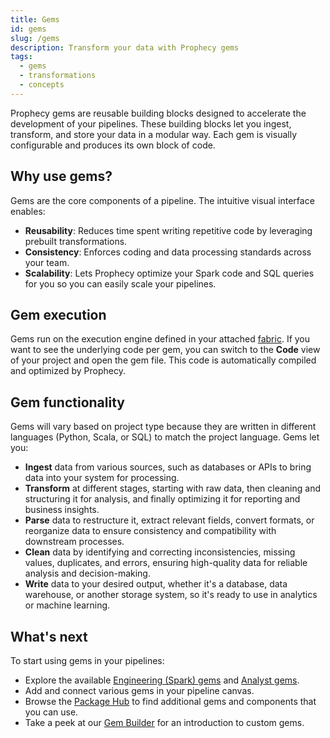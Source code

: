 ```yaml
---
title: Gems
id: gems
slug: /gems
description: Transform your data with Prophecy gems
tags:
  - gems
  - transformations
  - concepts
---
```


Prophecy gems are reusable building blocks designed to accelerate the development of your pipelines. These building blocks let you ingest, transform, and store your data in a modular way. Each gem is visually configurable and produces its own block of code.

## Why use gems?

Gems are the core components of a pipeline. The intuitive visual interface enables:

- **Reusability**: Reduces time spent writing repetitive code by leveraging prebuilt transformations.
- **Consistency**: Enforces coding and data processing standards across your team.
- **Scalability**: Lets Prophecy optimize your Spark code and SQL queries for you so you can easily scale your pipelines.

## Gem execution

Gems run on the execution engine defined in your attached [fabric](docs/getting-started/concepts/fabrics.md). If you want to see the underlying code per gem, you can switch to the **Code** view of your project and open the gem file. This code is automatically compiled and optimized by Prophecy.

## Gem functionality

Gems will vary based on project type because they are written in different languages (Python, Scala, or SQL) to match the project language. Gems let you:

- **Ingest** data from various sources, such as databases or APIs to bring data into your system for processing.
- **Transform** at different stages, starting with raw data, then cleaning and structuring it for analysis, and finally optimizing it for reporting and business insights.
- **Parse** data to restructure it, extract relevant fields, convert formats, or reorganize data to ensure consistency and compatibility with downstream processes.
- **Clean** data by identifying and correcting inconsistencies, missing values, duplicates, and errors, ensuring high-quality data for reliable analysis and decision-making.
- **Write** data to your desired output, whether it's a database, data warehouse, or another storage system, so it's ready to use in analytics or machine learning.

## What's next​

To start using gems in your pipelines:

- Explore the available [Engineering (Spark) gems](/engineers/gems/) and [Analyst gems](/analysts/gems).
- Add and connect various gems in your pipeline canvas.
- Browse the [Package Hub](/engineers/package-hub) to find additional gems and components that you can use.
- Take a peek at our [Gem Builder](/analysts/extensibility) for an introduction to custom gems.

